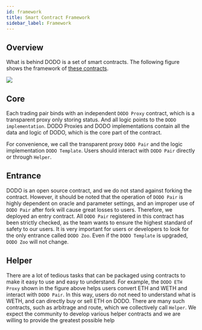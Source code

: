 ```yaml
---
id: framework
title: Smart Contract Framework
sidebar_label: Framework
---
```


## Overview

What is behind DODO is a set of smart contracts. The following figure shows the framework of [these contracts](https://github.com/DODOEX/dodo-smart-contract).

![](https://dodoex.github.io/docs/img/dodo_framework.jpeg)

## Core

Each trading pair binds with an independent `DODO Proxy` contract, which is a transparent proxy only storing status. And all logic points to the `DODO implementation`. DODO Proxies and DODO implementations contain all the data and logic of DODO, which is the core part of the contract.

For convenience, we call the transparent proxy `DODO Pair` and the logic implementation `DODO Template`. Users should interact with `DODO Pair` directly or through `Helper`.

## Entrance

DODO is an open source contract, and we do not stand against forking the contract. However, it should be noted that the operation of `DODO Pair` is highly dependent on oracle and parameter settings, and an improper use of `DODO Pair` after fork will cause great losses to users. Therefore, we deployed an entry contract. All `DODO Pair` registered in this contract has been strictly checked, as the team wants to ensure the highest standard of safety to our users. It is very important for users or developers to look for the only entrance called `DODO Zoo`. Even if the `DODO Template` is upgraded, `DODO Zoo` will not change.

## Helper

There are a lot of tedious tasks that can be packaged using contracts to make it easy to use and easy to understand. For example, the `DODO ETH Proxy` shown in the figure above helps users convert ETH and WETH and interact with `DODO Pair`. In this way, users do not need to understand what is WETH, and can directly buy or sell ETH on DODO. There are many such contracts, such as arbitrage and route, which we collectively call `Helper`. We expect the community to develop various helper contracts and we are willing to provide the greatest possible help
